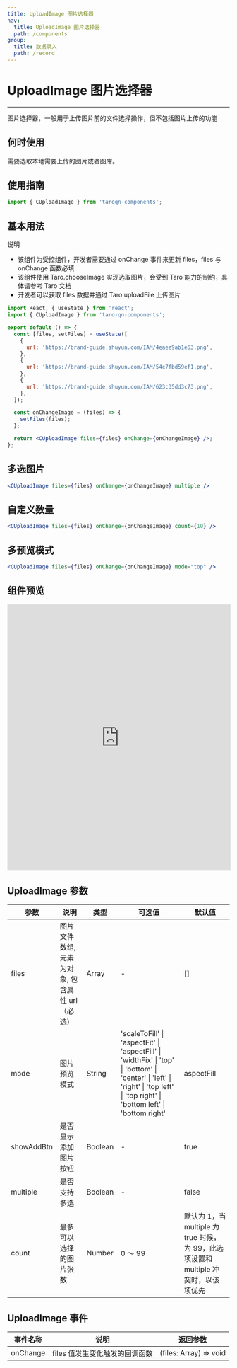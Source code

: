 ```yaml
---
title: UploadImage 图片选择器
nav:
  title: UploadImage 图片选择器
  path: /components
group:
  title: 数据录入
  path: /record
---
```


# UploadImage 图片选择器

---

图片选择器，一般用于上传图片前的文件选择操作，但不包括图片上传的功能

## 何时使用

需要选取本地需要上传的图片或者图库。

## 使用指南

```jsx | pure
import { CUploadImage } from 'taroqn-components';
```

## 基本用法

说明

- 该组件为受控组件，开发者需要通过 onChange 事件来更新 files，files 与 onChange 函数必填
- 该组件使用 Taro.chooseImage 实现选取图片，会受到 Taro 能力的制约，具体请参考 Taro 文档
- 开发者可以获取 files 数据并通过 Taro.uploadFile 上传图片

```jsx | pure
import React, { useState } from 'react';
import { CUploadImage } from 'taro-qn-components';

export default () => {
  const [files, setFiles] = useState([
    {
      url: 'https://brand-guide.shuyun.com/IAM/4eaee9ab1e63.png',
    },
    {
      url: 'https://brand-guide.shuyun.com/IAM/54c7fbd59ef1.png',
    },
    {
      url: 'https://brand-guide.shuyun.com/IAM/623c35dd3c73.png',
    },
  ]);

  const onChangeImage = (files) => {
    setFiles(files);
  };

  return <CUploadImage files={files} onChange={onChangeImage} />;
};
```

## 多选图片

```jsx | pure
<CUploadImage files={files} onChange={onChangeImage} multiple />
```

## 自定义数量

```jsx | pure
<CUploadImage files={files} onChange={onChangeImage} count={10} />
```

## 多预览模式

```jsx | pure
<CUploadImage files={files} onChange={onChangeImage} mode="top" />
```

## 组件预览

<iframe style="width:100%; height: 600px; border: 1px solid #ddd" src="https://ui.shuyun.com/example/#/pages/record/upload-image/index"></iframe>

## UploadImage 参数

| 参数       | 说明                                          | 类型    | 可选值                                                                                                                                                                           | 默认值                                                                              |
| ---------- | --------------------------------------------- | ------- | -------------------------------------------------------------------------------------------------------------------------------------------------------------------------------- | ----------------------------------------------------------------------------------- |
| files      | 图片文件数组, 元素为对象, 包含属性 url（必选) | Array   | -                                                                                                                                                                                | []                                                                                  |
| mode       | 图片预览模式                                  | String  | 'scaleToFill' \| 'aspectFit' \| 'aspectFill' \| 'widthFix' \| 'top' \| 'bottom' \| 'center' \| 'left' \| 'right' \| 'top left' \| 'top right' \| 'bottom left' \| 'bottom right' | aspectFill                                                                          |
| showAddBtn | 是否显示添加图片按钮                          | Boolean | -                                                                                                                                                                                | true                                                                                |
| multiple   | 是否支持多选                                  | Boolean | -                                                                                                                                                                                | false                                                                               |
| count      | 最多可以选择的图片张数                        | Number  | 0 ～ 99                                                                                                                                                                          | 默认为 1，当 multiple 为 true 时候，为 99，此选项设置和 multiple 冲突时，以该项优先 |

## UploadImage 事件

| 事件名称 | 说明                           | 返回参数               |
| -------- | ------------------------------ | ---------------------- |
| onChange | files 值发生变化触发的回调函数 | (files: Array) => void |
